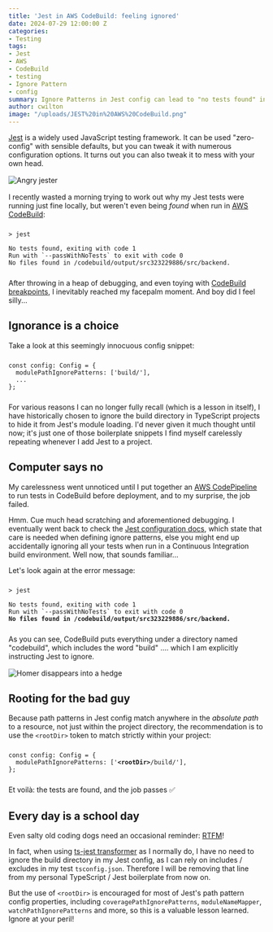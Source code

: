 ```yaml
---
title: 'Jest in AWS CodeBuild: feeling ignored'
date: 2024-07-29 12:00:00 Z
categories:
- Testing
tags:
- Jest
- AWS
- CodeBuild
- testing
- Ignore Pattern
- config
summary: Ignore Patterns in Jest config can lead to "no tests found" in CI
author: cwilton
image: "/uploads/JEST%20in%20AWS%20CodeBuild.png"
---
```


[Jest](https://jestjs.io/) is a widely used JavaScript testing framework. It can be used "zero-config" with sensible defaults, but you can tweak it with numerous configuration options. It turns out you can also tweak it to mess with your own head.

<img src="/uploads/jester-grrr.png" alt="Angry jester" title="I jest you not" style="display: block; margin: 1rem auto;" />

I recently wasted a morning trying to work out why my Jest tests were running just fine locally, but weren't even being _found_ when run in [AWS CodeBuild](https://aws.amazon.com/codebuild/features/?nc=sn&loc=2):

<pre style="margin-inline: 0; margin-block: 1.5rem"><code>&gt; jest

No tests found, exiting with code 1
Run with `--passWithNoTests` to exit with code 0
No files found in /codebuild/output/src323229886/src/backend.
</code></pre>

After throwing in a heap of debugging, and even toying with [CodeBuild breakpoints](https://docs.aws.amazon.com/codebuild/latest/userguide/session-manager.html#ssm-pause-build), I inevitably reached my facepalm moment. And boy did I feel silly...

## Ignorance is a choice

Take a look at this seemingly innocuous config snippet:

<pre style="margin-inline: 0; margin-block: 1.5rem"><code>const config: Config = {
  modulePathIgnorePatterns: ['build/'],
  ...
};
</code></pre>

For various reasons I can no longer fully recall (which is a lesson in itself), I have historically chosen to ignore the build directory in TypeScript projects to hide it from Jest's module loading. I'd never given it much thought until now; it's just one of those boilerplate snippets I find myself carelessly repeating whenever I add Jest to a project.

## Computer says no

My carelessness went unnoticed until I put together an [AWS CodePipeline](https://aws.amazon.com/codepipeline/) to run tests in CodeBuild before deployment, and to my surprise, the job failed.

Hmm. Cue much head scratching and aforementioned debugging. I eventually went back to check the [Jest configuration docs](https://jestjs.io/docs/configuration#modulepathignorepatterns-arraystring), which state that care is needed when defining ignore patterns, else you might end up accidentally ignoring all your tests when run in a Continuous Integration build environment. Well now, that sounds familiar...

Let's look again at the error message:

<pre style="margin-inline: 0; margin-block: 1.5rem"><code>&gt; jest

No tests found, exiting with code 1
Run with `--passWithNoTests` to exit with code 0
<span style="font-weight: bold">No files found in /codebuild/output/src323229886/src/backend.</span>
</code></pre>

As you can see, CodeBuild puts everything under a directory named "codebuild", which includes the word "build" .... which I am explicitly instructing Jest to ignore.

<img src="/uploads/homer-hedge.gif" alt="Homer disappears into a hedge" title="Can I disappear now please" style="display: block; margin: 1rem auto;" />

## Rooting for the bad guy

Because path patterns in Jest config match anywhere in the _absolute path_ to a resource, not just within the project directory, the recommendation is to use the `<rootDir>` token to match strictly within your project:

<pre style="margin-inline: 0; margin-block: 1.5rem"><code>const config: Config = {
  modulePathIgnorePatterns: ['<span style="font-weight: bold">&lt;rootDir&gt;</span>/build/'],
};
</code></pre>

Et voilà: the tests are found, and the job passes ✅

## Every day is a school day

Even salty old coding dogs need an occasional reminder: [RTFM](https://en.wikipedia.org/wiki/RTFM)!

In fact, when using [ts-jest transformer](https://kulshekhar.github.io/ts-jest/docs/) as I normally do, I have no need to ignore the build directory in my Jest config, as I can rely on includes / excludes in my test `tsconfig.json`. Therefore I will be removing that line from my personal TypeScript / Jest boilerplate from now on.

But the use of `<rootDir>` is encouraged for most of Jest's path pattern config properties, including `coveragePathIgnorePatterns`, `moduleNameMapper`, `watchPathIgnorePatterns` and more, so this is a valuable lesson learned. Ignore at your peril!